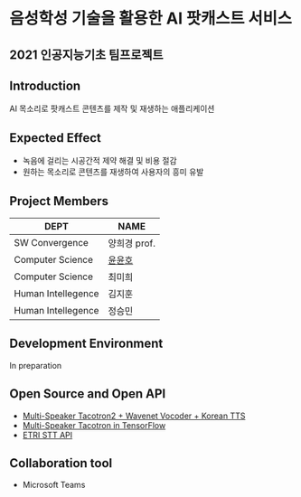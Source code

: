 # 음성학성 기술을 활용한 AI 팟캐스트 서비스
## 2021 인공지능기초 팀프로젝트

## Introduction
AI 목소리로 팟캐스트 콘텐츠를 제작 및 재생하는 애플리케이션

## Expected Effect
- 녹음에 걸리는 시공간적 제약 해결 및 비용 절감
- 원하는 목소리로 콘텐츠를 재생하여 사용자의 흥미 유발

## Project Members
DEPT | NAME
--- | ---
SW Convergence | 양희경 prof.
Computer Science | [윤윤호](https://github.com/yun-yunho "@yun-yunho")
Computer Science | 최미희
Human Intellegence | 김지훈
Human Intellegence | 정승민

## Development Environment
In preparation

## Open Source and Open API
- [Multi-Speaker Tacotron2 + Wavenet Vocoder + Korean TTS](https://github.com/hccho2/Tacotron2-Wavenet-Korean-TTS)
- [Multi-Speaker Tacotron in TensorFlow](https://github.com/carpedm20/multi-speaker-tacotron-tensorflow)
- [ETRI STT API](https://aiopen.etri.re.kr/)

## Collaboration tool
- Microsoft Teams